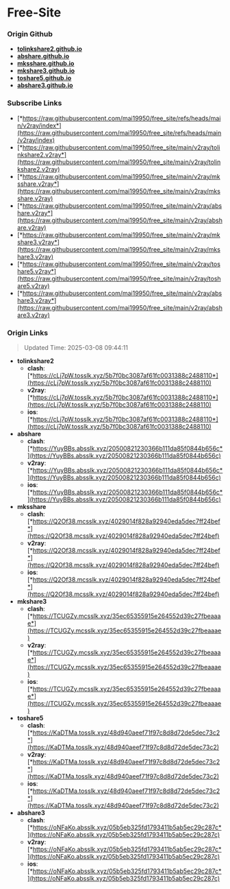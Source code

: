 # Free-Site

### Origin Github

- [**tolinkshare2.github.io**](https://github.com/tolinkshare2/tolinkshare2.github.io)
- [**abshare.github.io**](https://github.com/abshare/abshare.github.io)
- [**mksshare.github.io**](https://github.com/mksshare/mksshare.github.io)
- [**mkshare3.github.io**](https://github.com/mkshare3/mkshare3.github.io)
- [**toshare5.github.io**](https://github.com/toshare5/toshare5.github.io)
- [**abshare3.github.io**](https://github.com/abshare3/abshare3.github.io)

### Subscribe Links

- [*https://raw.githubusercontent.com/mai19950/free_site/refs/heads/main/v2ray/index*](https://raw.githubusercontent.com/mai19950/free_site/refs/heads/main/v2ray/index)
- [*https://raw.githubusercontent.com/mai19950/free_site/main/v2ray/tolinkshare2.v2ray*](https://raw.githubusercontent.com/mai19950/free_site/main/v2ray/tolinkshare2.v2ray)
- [*https://raw.githubusercontent.com/mai19950/free_site/main/v2ray/mksshare.v2ray*](https://raw.githubusercontent.com/mai19950/free_site/main/v2ray/mksshare.v2ray)
- [*https://raw.githubusercontent.com/mai19950/free_site/main/v2ray/abshare.v2ray*](https://raw.githubusercontent.com/mai19950/free_site/main/v2ray/abshare.v2ray)
- [*https://raw.githubusercontent.com/mai19950/free_site/main/v2ray/mkshare3.v2ray*](https://raw.githubusercontent.com/mai19950/free_site/main/v2ray/mkshare3.v2ray)
- [*https://raw.githubusercontent.com/mai19950/free_site/main/v2ray/toshare5.v2ray*](https://raw.githubusercontent.com/mai19950/free_site/main/v2ray/toshare5.v2ray)
- [*https://raw.githubusercontent.com/mai19950/free_site/main/v2ray/abshare3.v2ray*](https://raw.githubusercontent.com/mai19950/free_site/main/v2ray/abshare3.v2ray)

### Origin Links

> Updated Time: 2025-03-08 09:44:11

- **tolinkshare2**
  - **clash**: [*https://cLj7pW.tosslk.xyz/5b7f0bc3087af61fc0031388c2488110*](https://cLj7pW.tosslk.xyz/5b7f0bc3087af61fc0031388c2488110)
  - **v2ray**: [*https://cLj7pW.tosslk.xyz/5b7f0bc3087af61fc0031388c2488110*](https://cLj7pW.tosslk.xyz/5b7f0bc3087af61fc0031388c2488110)
  - **ios**: [*https://cLj7pW.tosslk.xyz/5b7f0bc3087af61fc0031388c2488110*](https://cLj7pW.tosslk.xyz/5b7f0bc3087af61fc0031388c2488110)
- **abshare**
  - **clash**: [*https://YuyBBs.absslk.xyz/20500821230366b111da85f0844b656c*](https://YuyBBs.absslk.xyz/20500821230366b111da85f0844b656c)
  - **v2ray**: [*https://YuyBBs.absslk.xyz/20500821230366b111da85f0844b656c*](https://YuyBBs.absslk.xyz/20500821230366b111da85f0844b656c)
  - **ios**: [*https://YuyBBs.absslk.xyz/20500821230366b111da85f0844b656c*](https://YuyBBs.absslk.xyz/20500821230366b111da85f0844b656c)
- **mksshare**
  - **clash**: [*https://Q2Of38.mcsslk.xyz/4029014f828a92940eda5dec7ff24bef*](https://Q2Of38.mcsslk.xyz/4029014f828a92940eda5dec7ff24bef)
  - **v2ray**: [*https://Q2Of38.mcsslk.xyz/4029014f828a92940eda5dec7ff24bef*](https://Q2Of38.mcsslk.xyz/4029014f828a92940eda5dec7ff24bef)
  - **ios**: [*https://Q2Of38.mcsslk.xyz/4029014f828a92940eda5dec7ff24bef*](https://Q2Of38.mcsslk.xyz/4029014f828a92940eda5dec7ff24bef)
- **mkshare3**
  - **clash**: [*https://TCUGZy.mcsslk.xyz/35ec65355915e264552d39c27fbeaaae*](https://TCUGZy.mcsslk.xyz/35ec65355915e264552d39c27fbeaaae)
  - **v2ray**: [*https://TCUGZy.mcsslk.xyz/35ec65355915e264552d39c27fbeaaae*](https://TCUGZy.mcsslk.xyz/35ec65355915e264552d39c27fbeaaae)
  - **ios**: [*https://TCUGZy.mcsslk.xyz/35ec65355915e264552d39c27fbeaaae*](https://TCUGZy.mcsslk.xyz/35ec65355915e264552d39c27fbeaaae)
- **toshare5**
  - **clash**: [*https://KaDTMa.tosslk.xyz/48d940aeef71f97c8d8d72de5dec73c2*](https://KaDTMa.tosslk.xyz/48d940aeef71f97c8d8d72de5dec73c2)
  - **v2ray**: [*https://KaDTMa.tosslk.xyz/48d940aeef71f97c8d8d72de5dec73c2*](https://KaDTMa.tosslk.xyz/48d940aeef71f97c8d8d72de5dec73c2)
  - **ios**: [*https://KaDTMa.tosslk.xyz/48d940aeef71f97c8d8d72de5dec73c2*](https://KaDTMa.tosslk.xyz/48d940aeef71f97c8d8d72de5dec73c2)
- **abshare3**
  - **clash**: [*https://oNFaKo.absslk.xyz/05b5eb325fd1793411b5ab5ec29c287c*](https://oNFaKo.absslk.xyz/05b5eb325fd1793411b5ab5ec29c287c)
  - **v2ray**: [*https://oNFaKo.absslk.xyz/05b5eb325fd1793411b5ab5ec29c287c*](https://oNFaKo.absslk.xyz/05b5eb325fd1793411b5ab5ec29c287c)
  - **ios**: [*https://oNFaKo.absslk.xyz/05b5eb325fd1793411b5ab5ec29c287c*](https://oNFaKo.absslk.xyz/05b5eb325fd1793411b5ab5ec29c287c)
